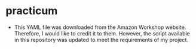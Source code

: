 # practicum
- This YAML file was downloaded from the Amazon Workshop website. Therefore, I would like to credit it to them. However, the script available in this repository was updated to meet the requirements of my project.


